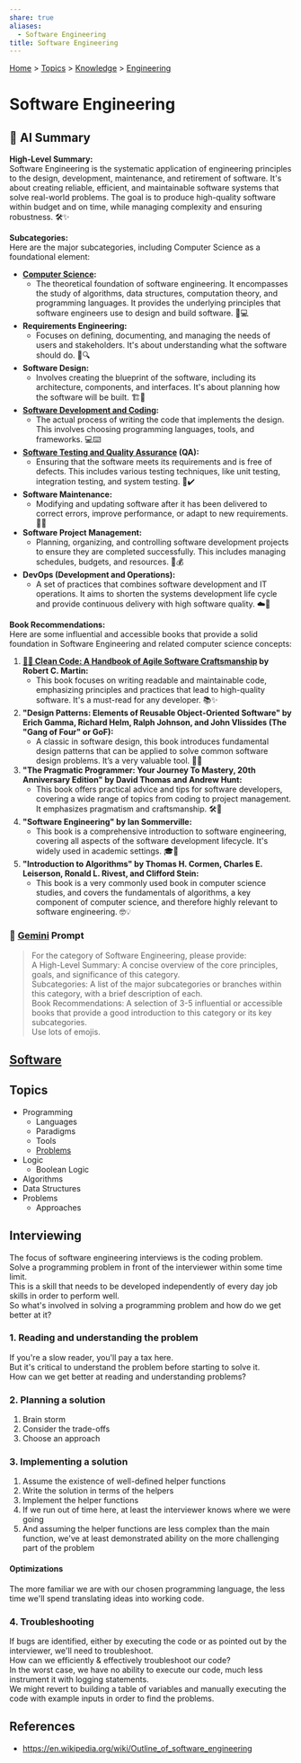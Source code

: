 ```yaml
---
share: true
aliases:
  - Software Engineering
title: Software Engineering
---
```

[Home](../index.md) > [Topics](./index.md) > [Knowledge](./a-hierarchical-view-of-human-knowledge.md) > [Engineering](./engineering.md)  
# Software Engineering  
## 🤖 AI Summary  
**High-Level Summary:**  
Software Engineering is the systematic application of engineering principles to the design, development, maintenance, and retirement of software. It's about creating reliable, efficient, and maintainable software systems that solve real-world problems. The goal is to produce high-quality software within budget and on time, while managing complexity and ensuring robustness. 🛠️✨  
  
**Subcategories:**  
Here are the major subcategories, including Computer Science as a foundational element:  
  
* **[Computer Science](./computer-science.md):**  
    * The theoretical foundation of software engineering. It encompasses the study of algorithms, data structures, computation theory, and programming languages. It provides the underlying principles that software engineers use to design and build software. 🧠💻  
* **Requirements Engineering:**  
    * Focuses on defining, documenting, and managing the needs of users and stakeholders. It's about understanding what the software should do. 📝🔍  
* **Software Design:**  
    * Involves creating the blueprint of the software, including its architecture, components, and interfaces. It's about planning how the software will be built. 🏗️📐  
* **[Software Development and Coding](./software-development-and-coding.md):**  
    * The actual process of writing the code that implements the design. This involves choosing programming languages, tools, and frameworks. 💻⌨️  
* **[Software Testing and Quality Assurance](./software-testing-and-quality-assurance.md) (QA):**  
    * Ensuring that the software meets its requirements and is free of defects. This includes various testing techniques, like unit testing, integration testing, and system testing. 🐞✔️  
* **Software Maintenance:**  
    * Modifying and updating software after it has been delivered to correct errors, improve performance, or adapt to new requirements. 🔧🔄  
* **Software Project Management:**  
    * Planning, organizing, and controlling software development projects to ensure they are completed successfully. This includes managing schedules, budgets, and resources. 📅💰  
* **DevOps (Development and Operations):**  
    * A set of practices that combines software development and IT operations. It aims to shorten the systems development life cycle and provide continuous delivery with high software quality. ☁️🚀  
  
**Book Recommendations:**  
Here are some influential and accessible books that provide a solid foundation in Software Engineering and related computer science concepts:  
  
1.  **[🧼💾 Clean Code: A Handbook of Agile Software Craftsmanship](../books/clean-code.md) by Robert C. Martin:**  
    * This book focuses on writing readable and maintainable code, emphasizing principles and practices that lead to high-quality software. It's a must-read for any developer. 📚✨  
2.  **"Design Patterns: Elements of Reusable Object-Oriented Software" by Erich Gamma, Richard Helm, Ralph Johnson, and John Vlissides (The "Gang of Four" or GoF):**  
    * A classic in software design, this book introduces fundamental design patterns that can be applied to solve common software design problems. It’s a very valuable tool. 🧩💡  
3.  **"The Pragmatic Programmer: Your Journey To Mastery, 20th Anniversary Edition" by David Thomas and Andrew Hunt:**  
    * This book offers practical advice and tips for software developers, covering a wide range of topics from coding to project management. It emphasizes pragmatism and craftsmanship. 🛠️📖  
4.  **"Software Engineering" by Ian Sommerville:**  
    * This book is a comprehensive introduction to software engineering, covering all aspects of the software development lifecycle. It's widely used in academic settings. 🎓📘  
5.  **"Introduction to Algorithms" by Thomas H. Cormen, Charles E. Leiserson, Ronald L. Rivest, and Clifford Stein:**  
    * This book is a very commonly used book in computer science studies, and covers the fundamentals of algorithms, a key component of computer science, and therefore highly relevant to software engineering. 🤓💡  
  
### 💬 [Gemini](https://gemini.google.com/app) Prompt  
> For the category of Software Engineering, please provide:  
A High-Level Summary: A concise overview of the core principles, goals, and significance of this category.  
Subcategories: A list of the major subcategories or branches within this category, with a brief description of each.  
Book Recommendations: A selection of 3-5 influential or accessible books that provide a good introduction to this category or its key subcategories.  
Use lots of emojis.  
  
## [Software](../software/index.md)  
## Topics  
- Programming  
  - Languages  
  - Paradigms  
  - Tools  
  - [Problems](programming-problems-1.md)  
- Logic  
  - Boolean Logic  
- Algorithms  
- Data Structures  
- Problems  
  - Approaches  
  
## Interviewing  
The focus of software engineering interviews is the coding problem.  
Solve a programming problem in front of the interviewer within some time limit.  
This is a skill that needs to be developed independently of every day job skills in order to perform well.  
So what's involved in solving a programming problem and how do we get better at it?  
  
### 1. Reading and understanding the problem  
If you're a slow reader, you'll pay a tax here.  
But it's critical to understand the problem before starting to solve it.  
How can we get better at reading and understanding problems?  
  
### 2. Planning a solution  
1. Brain storm  
2. Consider the trade-offs  
3. Choose an approach  
  
### 3. Implementing a solution  
1. Assume the existence of well-defined helper functions  
2. Write the solution in terms of the helpers  
3. Implement the helper functions  
  1. If we run out of time here, at least the interviewer knows where we were going  
  2. And assuming the helper functions are less complex than the main function, we've at least demonstrated ability on the more challenging part of the problem  
    
#### Optimizations  
The more familiar we are with our chosen programming language, the less time we'll spend translating ideas into working code.  
  
### 4. Troubleshooting  
If bugs are identified, either by executing the code or as pointed out by the interviewer, we'll need to troubleshoot.  
How can we efficiently & effectively troubleshoot our code?  
In the worst case, we have no ability to execute our code, much less instrument it with logging statements.  
We might revert to building a table of variables and manually executing the code with example inputs in order to find the problems.  
  
## References  
- https://en.wikipedia.org/wiki/Outline_of_software_engineering  
